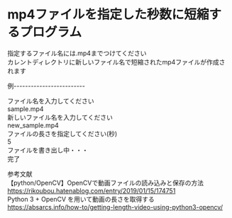 # mp4ファイルを指定した秒数に短縮するプログラム
指定するファイル名には.mp4までつけてください  
カレントディレクトリに新しいファイル名で短縮されたmp4ファイルが作成されます  

例-------------------------  
  
ファイル名を入力してください  
sample.mp4  
新しいファイル名を入力してください  
new_sample.mp4  
ファイルの長さを指定してください(秒)  
5  
ファイルを書き出し中・・・  
完了    

  
参考文献  
【python/OpenCV】OpenCVで動画ファイルの読み込みと保存の方法  
https://rikoubou.hatenablog.com/entry/2019/01/15/174751  
Python 3 + OpenCV を用いて動画の長さを取得する  
https://absarcs.info/how-to/getting-length-video-using-python3-opencv/
